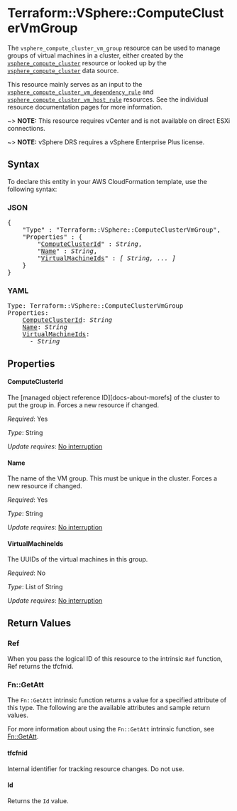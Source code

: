 # Terraform::VSphere::ComputeClusterVmGroup

The `vsphere_compute_cluster_vm_group` resource can be used to manage groups of
virtual machines in a cluster, either created by the
[`vsphere_compute_cluster`][tf-vsphere-cluster-resource] resource or looked up
by the [`vsphere_compute_cluster`][tf-vsphere-cluster-data-source] data source.

[tf-vsphere-cluster-resource]: /docs/providers/vsphere/r/compute_cluster.html
[tf-vsphere-cluster-data-source]: /docs/providers/vsphere/d/compute_cluster.html

This resource mainly serves as an input to the
[`vsphere_compute_cluster_vm_dependency_rule`][tf-vsphere-cluster-vm-dependency-rule-resource]
and
[`vsphere_compute_cluster_vm_host_rule`][tf-vsphere-cluster-vm-host-rule-resource]
resources. See the individual resource documentation pages for more information.

[tf-vsphere-cluster-vm-dependency-rule-resource]: /docs/providers/vsphere/r/compute_cluster_vm_dependency_rule.html
[tf-vsphere-cluster-vm-host-rule-resource]: /docs/providers/vsphere/r/compute_cluster_vm_host_rule.html

~> **NOTE:** This resource requires vCenter and is not available on direct ESXi
connections.

~> **NOTE:** vSphere DRS requires a vSphere Enterprise Plus license.

## Syntax

To declare this entity in your AWS CloudFormation template, use the following syntax:

### JSON

<pre>
{
    "Type" : "Terraform::VSphere::ComputeClusterVmGroup",
    "Properties" : {
        "<a href="#computeclusterid" title="ComputeClusterId">ComputeClusterId</a>" : <i>String</i>,
        "<a href="#name" title="Name">Name</a>" : <i>String</i>,
        "<a href="#virtualmachineids" title="VirtualMachineIds">VirtualMachineIds</a>" : <i>[ String, ... ]</i>
    }
}
</pre>

### YAML

<pre>
Type: Terraform::VSphere::ComputeClusterVmGroup
Properties:
    <a href="#computeclusterid" title="ComputeClusterId">ComputeClusterId</a>: <i>String</i>
    <a href="#name" title="Name">Name</a>: <i>String</i>
    <a href="#virtualmachineids" title="VirtualMachineIds">VirtualMachineIds</a>: <i>
      - String</i>
</pre>

## Properties

#### ComputeClusterId

The [managed object reference
ID][docs-about-morefs] of the cluster to put the group in.  Forces a new
resource if changed.

_Required_: Yes

_Type_: String

_Update requires_: [No interruption](https://docs.aws.amazon.com/AWSCloudFormation/latest/UserGuide/using-cfn-updating-stacks-update-behaviors.html#update-no-interrupt)

#### Name

The name of the VM group. This must be unique in the
cluster. Forces a new resource if changed.

_Required_: Yes

_Type_: String

_Update requires_: [No interruption](https://docs.aws.amazon.com/AWSCloudFormation/latest/UserGuide/using-cfn-updating-stacks-update-behaviors.html#update-no-interrupt)

#### VirtualMachineIds

The UUIDs of the virtual machines in this
group.

_Required_: No

_Type_: List of String

_Update requires_: [No interruption](https://docs.aws.amazon.com/AWSCloudFormation/latest/UserGuide/using-cfn-updating-stacks-update-behaviors.html#update-no-interrupt)

## Return Values

### Ref

When you pass the logical ID of this resource to the intrinsic `Ref` function, Ref returns the tfcfnid.

### Fn::GetAtt

The `Fn::GetAtt` intrinsic function returns a value for a specified attribute of this type. The following are the available attributes and sample return values.

For more information about using the `Fn::GetAtt` intrinsic function, see [Fn::GetAtt](https://docs.aws.amazon.com/AWSCloudFormation/latest/UserGuide/intrinsic-function-reference-getatt.html).

#### tfcfnid

Internal identifier for tracking resource changes. Do not use.

#### Id

Returns the <code>Id</code> value.

